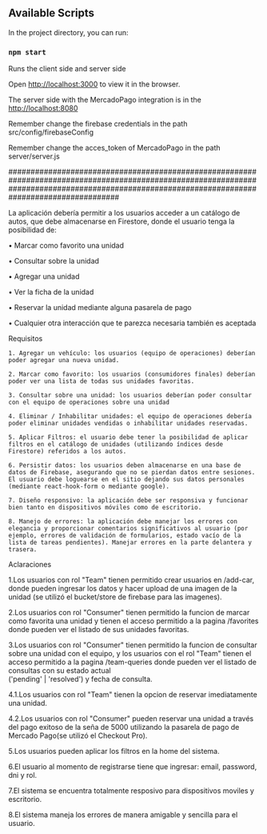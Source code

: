 ## Available Scripts

In the project directory, you can run:

### `npm start`

Runs the client side and server side

Open [http://localhost:3000](http://localhost:3000) to view it in the browser.

The server side with the MercadoPago integration is in the [http://localhost:8080](http://localhost:8080)

Remember change the firebase credentials in the path src/config/firebaseConfig

Remember change the acces_token of MercadoPago in the path server/server.js



#################################################################################################################################################################################################

La aplicación debería permitir a los usuarios acceder a un catálogo de autos, que debe almacenarse en Firestore, donde el usuario tenga la posibilidad de:

• Marcar como favorito una unidad

• Consultar sobre la unidad

• Agregar una unidad

• Ver la ficha de la unidad

• Reservar la unidad mediante alguna pasarela de pago

• Cualquier otra interacción que te parezca necesaria también es aceptada


Requisitos

    1. Agregar un vehículo: los usuarios (equipo de operaciones) deberían poder agregar una nueva unidad.
    
    2. Marcar como favorito: los usuarios (consumidores finales) deberían poder ver una lista de todas sus unidades favoritas.
    
    3. Consultar sobre una unidad: los usuarios deberían poder consultar con el equipo de operaciones sobre una unidad
    
    4. Eliminar / Inhabilitar unidades: el equipo de operaciones debería poder eliminar unidades vendidas o inhabilitar unidades reservadas.
    
    5. Aplicar Filtros: el usuario debe tener la posibilidad de aplicar filtros en el catálogo de unidades (utilizando índices desde Firestore) referidos a los autos.
    
    6. Persistir datos: los usuarios deben almacenarse en una base de datos de Firebase, asegurando que no se pierdan datos entre sesiones. El usuario debe loguearse en el sitio dejando sus datos personales (mediante react-hook-form o mediante google).
    
    7. Diseño responsivo: la aplicación debe ser responsiva y funcionar bien tanto en dispositivos móviles como de escritorio.

    8. Manejo de errores: la aplicación debe manejar los errores con elegancia y proporcionar comentarios significativos al usuario (por ejemplo, errores de validación de formularios, estado vacío de la lista de tareas pendientes). Manejar errores en la parte delantera y trasera.


Aclaraciones

   1.Los usuarios con rol "Team" tienen permitido crear usuarios en /add-car, donde pueden ingresar los datos y hacer upload de una imagen de la unidad (se utilizó el bucket/store de firebase para las imagenes).
   
   2.Los usuarios con rol "Consumer" tienen permitido la funcion de marcar como favorita una unidad y tienen el acceso permitido a la pagina /favorites donde pueden ver el listado de sus unidades favoritas.
   
   3.Los usuarios con rol "Consumer" tienen permitido la funcion de consultar sobre una unidad con el equipo, y los usuarios con el rol "Team" tienen el acceso permitido a la pagina /team-queries donde pueden ver el listado de consultas con su estado actual     
   ('pending' | 'resolved') y fecha de consulta.
   
   4.1.Los usuarios con rol "Team" tienen la opcion de reservar imediatamente una unidad.
   
   4.2.Los usuarios con rol "Consumer" pueden reservar una unidad a través del pago exitoso de la seña de 5000 utilizando la pasarela de pago de Mercado Pago(se utilizó el Checkout Pro).
   
   5.Los usuarios pueden aplicar los filtros en la home del sistema.

   6.El usuario al momento de registrarse tiene que ingresar: email, password, dni y rol.
   
   7.El sistema se encuentra totalmente resposivo para dispositivos moviles y escritorio.
   
   8.El sistema maneja los errores de manera amigable y sencilla para el usuario.
   

